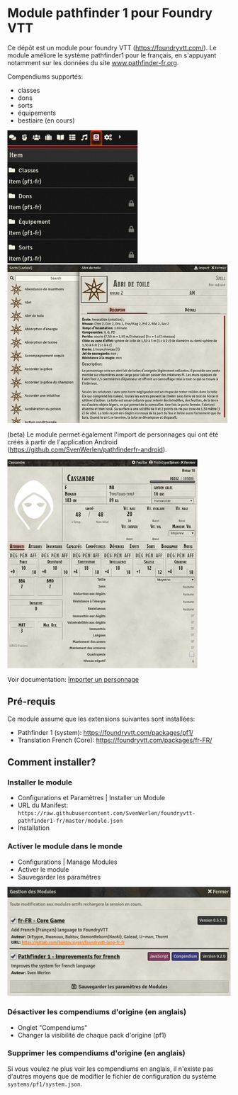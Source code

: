 # Module pathfinder 1 pour Foundry VTT

Ce dépôt est un module pour foundry VTT (https://foundryvtt.com/).
Le module améliore le système pathfinder1 pour le français, en s'appuyant notamment sur les données du site www.pathfinder-fr.org.

Compendiums supportés:
* classes
* dons
* sorts
* équipements
* bestiaire (en cours)

![Compendiums](/doc/img/compendiums.jpg)
![Spells](/doc/img/spells.jpg)

(beta) Le module permet également l'import de personnages qui ont été créés à partir
de l'application Android (https://github.com/SvenWerlen/pathfinderfr-android). 

![Profil](/doc/img/character-profile.jpg)

Voir documentation: [Importer un personnage](doc/importer-personnage.md)

## Pré-requis

Ce module assume que les extensions suivantes sont installées:
* Pathfinder 1 (system): https://foundryvtt.com/packages/pf1/
* Translation French (Core): https://foundryvtt.com/packages/fr-FR/

## Comment installer?

### Installer le module 

* Configurations et Paramètres | Installer un Module
* URL du Manifest: `https://raw.githubusercontent.com/SvenWerlen/foundryvtt-pathfinder1-fr/master/module.json`
* Installation

### Activer le module dans le monde

* Configurations | Manage Modules
* Activer le module
* Sauvegarder les paramètres

![Config](/doc/img/config.jpg)

### Désactiver les compendiums d'origine (en anglais)

* Onglet "Compendiums"
* Changer la visibilité de chaque pack d'origine (pf1)

### Supprimer les compendiums d'origine (en anglais)

Si vous voulez ne plus voir les compendiums en anglais, il n'existe pas d'autres moyens que de modifier le fichier
de configuration du système `systems/pf1/system.json`.
